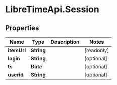 # LibreTimeApi.Session

## Properties

Name | Type | Description | Notes
------------ | ------------- | ------------- | -------------
**itemUrl** | **String** |  | [readonly] 
**login** | **String** |  | [optional] 
**ts** | **Date** |  | [optional] 
**userid** | **String** |  | [optional] 


